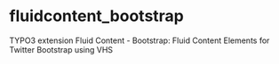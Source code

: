 fluidcontent_bootstrap
======================

TYPO3 extension Fluid Content - Bootstrap: Fluid Content Elements for Twitter Bootstrap using VHS
